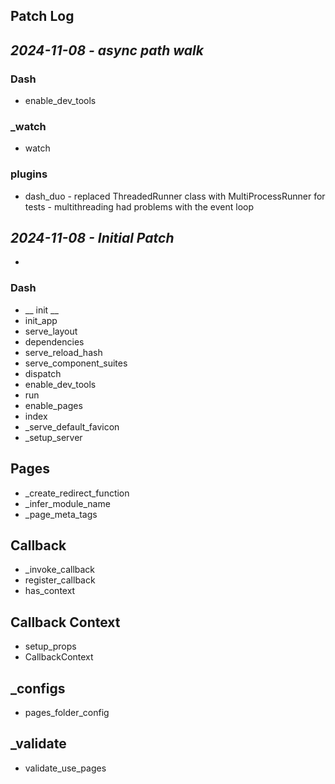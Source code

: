 ## Patch Log 

## _2024-11-08 - async path walk_  

### Dash
- enable_dev_tools 

### _watch
- watch 

### plugins
- dash_duo - replaced ThreadedRunner class with MultiProcessRunner for tests - multithreading had problems with the event loop

## _2024-11-08 - Initial Patch_
-
### Dash
- __ init __
- init_app
- serve_layout
- dependencies
- serve_reload_hash
- serve_component_suites
- dispatch
- enable_dev_tools
- run 
- enable_pages
- index
- _serve_default_favicon
- _setup_server

## Pages
- _create_redirect_function
- _infer_module_name 
- _page_meta_tags

## Callback
- _invoke_callback
- register_callback
- has_context

## Callback Context
- setup_props
- CallbackContext

## _configs
- pages_folder_config

## _validate
- validate_use_pages
